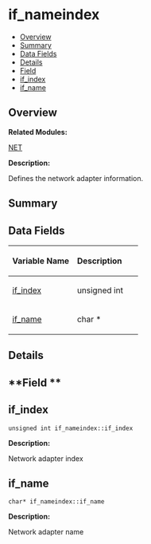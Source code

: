 # if\_nameindex<a name="ZH-CN_TOPIC_0000001054879578"></a>

-   [Overview](#section1178326640165637)
-   [Summary](#section870887013165637)
-   [Data Fields](#pub-attribs)
-   [Details](#section678225597165637)
-   [Field](#section603419721165637)
-   [if\_index](#a614c64e1c7abc1e2752860b14061f479)
-   [if\_name](#ab9d0f12e108f5f7ad0fccc951a4211b2)

## **Overview**<a name="section1178326640165637"></a>

**Related Modules:**

[NET](NET.md)

**Description:**

Defines the network adapter information. 

## **Summary**<a name="section870887013165637"></a>

## Data Fields<a name="pub-attribs"></a>

<a name="table692343215165637"></a>
<table><thead align="left"><tr id="row471837470165637"><th class="cellrowborder" valign="top" width="50%" id="mcps1.1.3.1.1"><p id="p1340530353165637"><a name="p1340530353165637"></a><a name="p1340530353165637"></a>Variable Name</p>
</th>
<th class="cellrowborder" valign="top" width="50%" id="mcps1.1.3.1.2"><p id="p1296245262165637"><a name="p1296245262165637"></a><a name="p1296245262165637"></a>Description</p>
</th>
</tr>
</thead>
<tbody><tr id="row1695027002165637"><td class="cellrowborder" valign="top" width="50%" headers="mcps1.1.3.1.1 "><p id="p1311455681165637"><a name="p1311455681165637"></a><a name="p1311455681165637"></a><a href="if_nameindex.md#a614c64e1c7abc1e2752860b14061f479">if_index</a></p>
</td>
<td class="cellrowborder" valign="top" width="50%" headers="mcps1.1.3.1.2 "><p id="p1208096226165637"><a name="p1208096226165637"></a><a name="p1208096226165637"></a>unsigned int </p>
</td>
</tr>
<tr id="row1209198390165637"><td class="cellrowborder" valign="top" width="50%" headers="mcps1.1.3.1.1 "><p id="p1226430888165637"><a name="p1226430888165637"></a><a name="p1226430888165637"></a><a href="if_nameindex.md#ab9d0f12e108f5f7ad0fccc951a4211b2">if_name</a></p>
</td>
<td class="cellrowborder" valign="top" width="50%" headers="mcps1.1.3.1.2 "><p id="p1425619047165637"><a name="p1425619047165637"></a><a name="p1425619047165637"></a>char * </p>
</td>
</tr>
</tbody>
</table>

## **Details**<a name="section678225597165637"></a>

## **Field **<a name="section603419721165637"></a>

## if\_index<a name="a614c64e1c7abc1e2752860b14061f479"></a>

```
unsigned int if_nameindex::if_index
```

 **Description:**

Network adapter index 

## if\_name<a name="ab9d0f12e108f5f7ad0fccc951a4211b2"></a>

```
char* if_nameindex::if_name
```

 **Description:**

Network adapter name 

